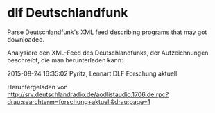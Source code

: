 dlf Deutschlandfunk
===
Parse Deutschlandfunk's XML feed describing programs
that may got downloaded.

Analysiere den XML-Feed des Deutschlandfunks,
der Aufzeichnungen beschreibt,
die man herunterladen kann:

<entries pages="14" page="1">
  <item i="0" id="391729" file_id="5050c259" url="http://ondemand-mp3.dradio.de/file/dradio/2015/08/24/dlf_20150824_1635_5050c259.mp3" timestamp="1440426902" duration="1480" station="4">
    <datetime>2015-08-24 16:35:02</datetime>
    <title>Forschung aktuell 24.08.2015, komplette Sendung</title>
    <author>Pyritz, Lennart</author>
    <station>DLF</station>
    <sendung id="117">Forschung aktuell</sendung>
    <article id=""/>
  </item>
</entries>

Heruntergeladen von
http://srv.deutschlandradio.de/aodlistaudio.1706.de.rpc?drau:searchterm=forschung+aktuell&drau:page=1
